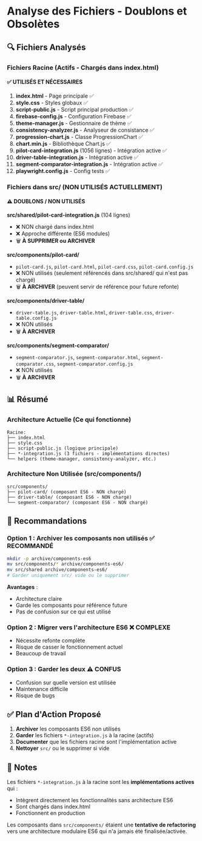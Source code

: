 # Analyse des Fichiers - Doublons et Obsolètes

## 🔍 Fichiers Analysés

### Fichiers Racine (Actifs - Chargés dans index.html)

#### ✅ UTILISÉS ET NÉCESSAIRES
1. **index.html** - Page principale ✅
2. **style.css** - Styles globaux ✅
3. **script-public.js** - Script principal production ✅
4. **firebase-config.js** - Configuration Firebase ✅
5. **theme-manager.js** - Gestionnaire de thème ✅
6. **consistency-analyzer.js** - Analyseur de consistance ✅
7. **progression-chart.js** - Classe ProgressionChart ✅
8. **chart.min.js** - Bibliothèque Chart.js ✅
9. **pilot-card-integration.js** (1056 lignes) - Intégration active ✅
10. **driver-table-integration.js** - Intégration active ✅
11. **segment-comparator-integration.js** - Intégration active ✅
12. **playwright.config.js** - Config tests ✅

### Fichiers dans src/ (NON UTILISÉS ACTUELLEMENT)

#### ⚠️ DOUBLONS / NON UTILISÉS

**src/shared/pilot-card-integration.js** (104 lignes)
- ❌ NON chargé dans index.html
- ❌ Approche différente (ES6 modules)
- 🗑️ **À SUPPRIMER ou ARCHIVER**

**src/components/pilot-card/**
- `pilot-card.js`, `pilot-card.html`, `pilot-card.css`, `pilot-card.config.js`
- ❌ NON utilisés (seulement référencés dans src/shared/ qui n'est pas chargé)
- 🗑️ **À ARCHIVER** (peuvent servir de référence pour future refonte)

**src/components/driver-table/**
- `driver-table.js`, `driver-table.html`, `driver-table.css`, `driver-table.config.js`
- ❌ NON utilisés
- 🗑️ **À ARCHIVER**

**src/components/segment-comparator/**
- `segment-comparator.js`, `segment-comparator.html`, `segment-comparator.css`, `segment-comparator.config.js`
- ❌ NON utilisés
- 🗑️ **À ARCHIVER**

## 📊 Résumé

### Architecture Actuelle (Ce qui fonctionne)
```
Racine:
├── index.html
├── style.css
├── script-public.js (logique principale)
├── *-integration.js (3 fichiers - implémentations directes)
└── helpers (theme-manager, consistency-analyzer, etc.)
```

### Architecture Non Utilisée (src/components/)
```
src/components/
├── pilot-card/ (composant ES6 - NON chargé)
├── driver-table/ (composant ES6 - NON chargé)
└── segment-comparator/ (composant ES6 - NON chargé)
```

## 🎯 Recommandations

### Option 1 : Archiver les composants non utilisés ✅ RECOMMANDÉ
```bash
mkdir -p archive/components-es6
mv src/components/* archive/components-es6/
mv src/shared archive/components-es6/
# Garder uniquement src/ vide ou le supprimer
```

**Avantages** :
- Architecture claire
- Garde les composants pour référence future
- Pas de confusion sur ce qui est utilisé

### Option 2 : Migrer vers l'architecture ES6 ❌ COMPLEXE
- Nécessite refonte complète
- Risque de casser le fonctionnement actuel
- Beaucoup de travail

### Option 3 : Garder les deux ⚠️ CONFUS
- Confusion sur quelle version est utilisée
- Maintenance difficile
- Risque de bugs

## ✅ Plan d'Action Proposé

1. **Archiver** les composants ES6 non utilisés
2. **Garder** les fichiers `*-integration.js` à la racine (actifs)
3. **Documenter** que les fichiers racine sont l'implémentation active
4. **Nettoyer** `src/` ou le supprimer si vide

## 📝 Notes

Les fichiers `*-integration.js` à la racine sont les **implémentations actives** qui :
- Intègrent directement les fonctionnalités sans architecture ES6
- Sont chargés dans index.html
- Fonctionnent en production

Les composants dans `src/components/` étaient une **tentative de refactoring** vers une architecture modulaire ES6 qui n'a jamais été finalisée/activée.

